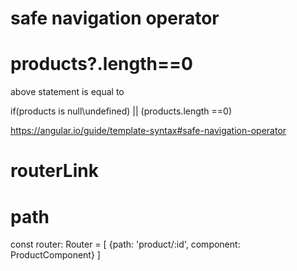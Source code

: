 


# safe navigation operator
# products?.length==0   

above statement is equal to

if(products is null\undefined) || (products.length ==0) 


https://angular.io/guide/template-syntax#safe-navigation-operator


# routerLink
<a routerLink="/products/{{ product.id }}" />

# path

const router: Router = [
{path: 'product/:id', component: ProductComponent}
]
